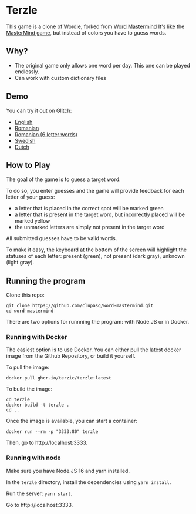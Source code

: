 # Terzle

This game is a clone of [Wordle](https://www.powerlanguage.co.uk/wordle/), forked from [Word Mastermind](https://github.com/clupasq/word-mastermind)
It's like the [MasterMind game](https://en.wikipedia.org/wiki/Mastermind_(board_game)), but instead of colors you have to guess words.

## Why?

* The original game only allows one word per day. This one can be played endlessly.
* Can work with custom dictionary files

## Demo

You can try it out on Glitch:

* [English](https://word-mastermind.glitch.me/)
* [Romanian](https://word-mastermind.glitch.me/?dictName=ro-ro-5)
* [Romanian (6 letter words)](https://word-mastermind.glitch.me/?dictName=ro-ro-6)
* [Swedish](https://word-mastermind.glitch.me/?dictName=sv-se-5)
* [Dutch](https://word-mastermind.glitch.me/?dictName=nl-nl-5)

## How to Play

The goal of the game is to guess a target word.

To do so, you enter guesses and the game will provide feedback for each letter of your guess:

* a letter that is placed in the correct spot will be marked green
* a letter that is present in the target word, but incorrectly placed will be marked yellow
* the unmarked letters are simply not present in the target word

All submitted guesses have to be valid words.

To make it easy, the keyboard at the bottom of the screen will highlight the statuses of each letter: present (green), not present (dark gray), unknown (light gray).

## Running the program

Clone this repo:

```
git clone https://github.com/clupasq/word-mastermind.git
cd word-mastermind
```

There are two options for runnning the program: with Node.JS or in Docker.


### Running with Docker

The easiest option is to use Docker.
You can either pull the latest docker image from the Github Repository, or build it yourself.

To pull the image:

```
docker pull ghcr.io/terzic/terzle:latest
```

To build the image:

```
cd terzle
docker build -t terzle .
cd ..
```

Once the image is available, you can start a container:

```
docker run --rm -p "3333:80" terzle
```

Then, go to http://localhost:3333.


### Running with node

Make sure you have Node.JS 16 and yarn installed.

In the `terzle` directory, install the dependencies using `yarn install`.

Run the server: `yarn start`.

Go to http://localhost:3333.

